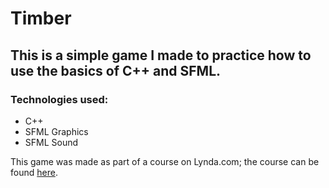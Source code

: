 # Timber
## This is a simple game I made to practice how to use the basics of C++ and SFML.

### Technologies used:
 - C++
 - SFML Graphics
 - SFML Sound

This game was made as part of a course on Lynda.com; the course can be found [here](https://www.lynda.com/Visual-Studio-Express-tutorials/C-Game-Programming-1/656819-2.html).
